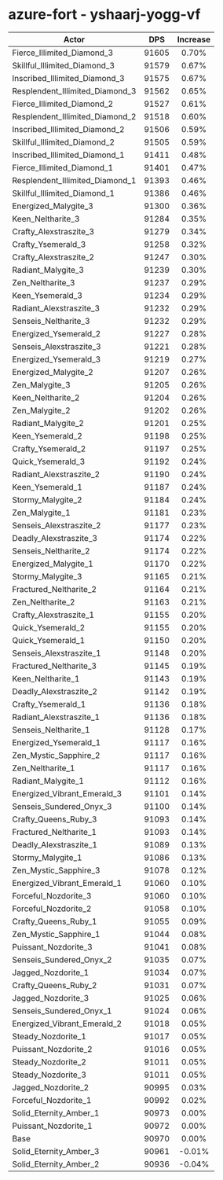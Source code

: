# azure-fort - yshaarj-yogg-vf
| Actor | DPS | Increase |
|---|:---:|:---:|
|Fierce_Illimited_Diamond_3|91605|0.70%|
|Skillful_Illimited_Diamond_3|91579|0.67%|
|Inscribed_Illimited_Diamond_3|91575|0.67%|
|Resplendent_Illimited_Diamond_3|91562|0.65%|
|Fierce_Illimited_Diamond_2|91527|0.61%|
|Resplendent_Illimited_Diamond_2|91518|0.60%|
|Inscribed_Illimited_Diamond_2|91506|0.59%|
|Skillful_Illimited_Diamond_2|91505|0.59%|
|Inscribed_Illimited_Diamond_1|91411|0.48%|
|Fierce_Illimited_Diamond_1|91401|0.47%|
|Resplendent_Illimited_Diamond_1|91393|0.46%|
|Skillful_Illimited_Diamond_1|91386|0.46%|
|Energized_Malygite_3|91300|0.36%|
|Keen_Neltharite_3|91284|0.35%|
|Crafty_Alexstraszite_3|91279|0.34%|
|Crafty_Ysemerald_3|91258|0.32%|
|Crafty_Alexstraszite_2|91247|0.30%|
|Radiant_Malygite_3|91239|0.30%|
|Zen_Neltharite_3|91237|0.29%|
|Keen_Ysemerald_3|91234|0.29%|
|Radiant_Alexstraszite_3|91232|0.29%|
|Senseis_Neltharite_3|91232|0.29%|
|Energized_Ysemerald_2|91227|0.28%|
|Senseis_Alexstraszite_3|91221|0.28%|
|Energized_Ysemerald_3|91219|0.27%|
|Energized_Malygite_2|91207|0.26%|
|Zen_Malygite_3|91205|0.26%|
|Keen_Neltharite_2|91204|0.26%|
|Zen_Malygite_2|91202|0.26%|
|Radiant_Malygite_2|91201|0.25%|
|Keen_Ysemerald_2|91198|0.25%|
|Crafty_Ysemerald_2|91197|0.25%|
|Quick_Ysemerald_3|91192|0.24%|
|Radiant_Alexstraszite_2|91190|0.24%|
|Keen_Ysemerald_1|91187|0.24%|
|Stormy_Malygite_2|91184|0.24%|
|Zen_Malygite_1|91181|0.23%|
|Senseis_Alexstraszite_2|91177|0.23%|
|Deadly_Alexstraszite_3|91174|0.22%|
|Senseis_Neltharite_2|91174|0.22%|
|Energized_Malygite_1|91170|0.22%|
|Stormy_Malygite_3|91165|0.21%|
|Fractured_Neltharite_2|91164|0.21%|
|Zen_Neltharite_2|91163|0.21%|
|Crafty_Alexstraszite_1|91155|0.20%|
|Quick_Ysemerald_2|91155|0.20%|
|Quick_Ysemerald_1|91150|0.20%|
|Senseis_Alexstraszite_1|91148|0.20%|
|Fractured_Neltharite_3|91145|0.19%|
|Keen_Neltharite_1|91143|0.19%|
|Deadly_Alexstraszite_2|91142|0.19%|
|Crafty_Ysemerald_1|91136|0.18%|
|Radiant_Alexstraszite_1|91136|0.18%|
|Senseis_Neltharite_1|91128|0.17%|
|Energized_Ysemerald_1|91117|0.16%|
|Zen_Mystic_Sapphire_2|91117|0.16%|
|Zen_Neltharite_1|91117|0.16%|
|Radiant_Malygite_1|91112|0.16%|
|Energized_Vibrant_Emerald_3|91101|0.14%|
|Senseis_Sundered_Onyx_3|91100|0.14%|
|Crafty_Queens_Ruby_3|91093|0.14%|
|Fractured_Neltharite_1|91093|0.14%|
|Deadly_Alexstraszite_1|91089|0.13%|
|Stormy_Malygite_1|91086|0.13%|
|Zen_Mystic_Sapphire_3|91078|0.12%|
|Energized_Vibrant_Emerald_1|91060|0.10%|
|Forceful_Nozdorite_3|91060|0.10%|
|Forceful_Nozdorite_2|91058|0.10%|
|Crafty_Queens_Ruby_1|91055|0.09%|
|Zen_Mystic_Sapphire_1|91044|0.08%|
|Puissant_Nozdorite_3|91041|0.08%|
|Senseis_Sundered_Onyx_2|91035|0.07%|
|Jagged_Nozdorite_1|91034|0.07%|
|Crafty_Queens_Ruby_2|91031|0.07%|
|Jagged_Nozdorite_3|91025|0.06%|
|Senseis_Sundered_Onyx_1|91024|0.06%|
|Energized_Vibrant_Emerald_2|91018|0.05%|
|Steady_Nozdorite_1|91017|0.05%|
|Puissant_Nozdorite_2|91016|0.05%|
|Steady_Nozdorite_2|91011|0.05%|
|Steady_Nozdorite_3|91011|0.05%|
|Jagged_Nozdorite_2|90995|0.03%|
|Forceful_Nozdorite_1|90992|0.02%|
|Solid_Eternity_Amber_1|90973|0.00%|
|Puissant_Nozdorite_1|90972|0.00%|
|Base|90970|0.00%|
|Solid_Eternity_Amber_3|90961|-0.01%|
|Solid_Eternity_Amber_2|90936|-0.04%|

